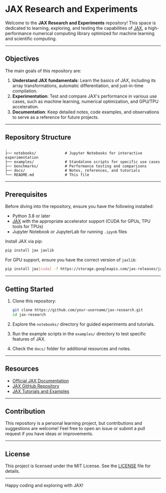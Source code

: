 # JAX Research and Experiments

Welcome to the **JAX Research and Experiments** repository! This space is dedicated to learning, exploring, and testing the capabilities of [JAX](https://github.com/google/jax), a high-performance numerical computing library optimized for machine learning and scientific computing.

---

## Objectives

The main goals of this repository are:

1. **Understand JAX fundamentals**: Learn the basics of JAX, including its array transformations, automatic differentiation, and just-in-time compilation.
2. **Experimentation**: Test and compare JAX's performance in various use cases, such as machine learning, numerical optimization, and GPU/TPU acceleration.
3. **Documentation**: Keep detailed notes, code examples, and observations to serve as a reference for future projects.

---

## Repository Structure

```
.
├── notebooks/             # Jupyter Notebooks for interactive experimentation
├── examples/              # Standalone scripts for specific use cases
├── benchmarks/            # Performance testing and comparisons
├── docs/                  # Notes, references, and tutorials
└── README.md              # This file
```

---

## Prerequisites

Before diving into the repository, ensure you have the following installed:

- Python 3.8 or later
- [JAX](https://jax.readthedocs.io/en/latest/installation.html) with the appropriate accelerator support (CUDA for GPUs, TPU tools for TPUs)
- Jupyter Notebook or JupyterLab for running `.ipynb` files

Install JAX via pip:

```bash
pip install jax jaxlib
```

For GPU support, ensure you have the correct version of `jaxlib`:

```bash
pip install jax[cuda] -f https://storage.googleapis.com/jax-releases/jax_cuda_releases.html
```

---

## Getting Started

1. Clone this repository:

    ```bash
    git clone https://github.com/your-username/jax-research.git
    cd jax-research
    ```

2. Explore the `notebooks/` directory for guided experiments and tutorials.
3. Run the example scripts in the `examples/` directory to test specific features of JAX.
4. Check the `docs/` folder for additional resources and notes.

---

## Resources

- [Official JAX Documentation](https://jax.readthedocs.io)
- [JAX GitHub Repository](https://github.com/google/jax)
- [JAX Tutorials and Examples](https://jax.readthedocs.io/en/latest/notebooks/index.html)

---

## Contribution

This repository is a personal learning project, but contributions and suggestions are welcome! Feel free to open an issue or submit a pull request if you have ideas or improvements.

---

## License

This project is licensed under the MIT License. See the [LICENSE](LICENSE) file for details.

---

Happy coding and exploring with JAX!
